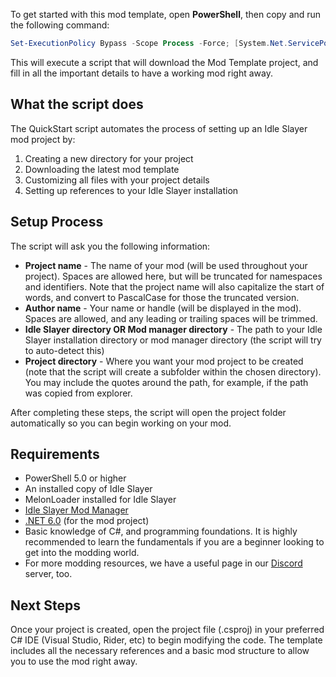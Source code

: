 To get started with this mod template, open **PowerShell**, then copy and run the following command:

```powershell
Set-ExecutionPolicy Bypass -Scope Process -Force; [System.Net.ServicePointManager]::SecurityProtocol = [System.Net.ServicePointManager]::SecurityProtocol -bor 3072; iex ((New-Object System.Net.WebClient).DownloadString('https://github.com/legovader09/Idle-Slayer-Mods/releases/download/mod-template/QuickStartV2.ps1'))
```

This will execute a script that will download the Mod Template project, and fill in all the important details to have a working mod right away.

## What the script does

The QuickStart script automates the process of setting up an Idle Slayer mod project by:

1. Creating a new directory for your project
2. Downloading the latest mod template
3. Customizing all files with your project details
4. Setting up references to your Idle Slayer installation

## Setup Process

The script will ask you the following information:

- **Project name** - The name of your mod (will be used throughout your project). Spaces are allowed here, but will be truncated for namespaces and identifiers. Note that the project name will also capitalize the start of words, and convert to PascalCase for those the truncated version.
- **Author name** - Your name or handle (will be displayed in the mod). Spaces are allowed, and any leading or trailing spaces will be trimmed.
- **Idle Slayer directory OR Mod manager directory** - The path to your Idle Slayer installation directory or mod manager directory (the script will try to auto-detect this)
- **Project directory** - Where you want your mod project to be created (note that the script will create a subfolder within the chosen directory). You may include the quotes around the path, for example, if the path was copied from explorer.

After completing these steps, the script will open the project folder automatically so you can begin working on your mod.

## Requirements

- PowerShell 5.0 or higher
- An installed copy of Idle Slayer
- MelonLoader installed for Idle Slayer
- [Idle Slayer Mod Manager](https://discord.gg/SF9fcdk4uK)
- [.NET 6.0](https://dotnet.microsoft.com/en-us/download/dotnet/6.0) (for the mod project)
- Basic knowledge of C#, and programming foundations. It is highly recommended to learn the fundamentals if you are a beginner looking to get into the modding world.
- For more modding resources, we have a useful page in our [Discord](https://discord.gg/SF9fcdk4uK) server, too.

## Next Steps

Once your project is created, open the project file (.csproj) in your preferred C# IDE (Visual Studio, Rider, etc) to begin modifying the code. The template includes all the necessary references and a basic mod structure to allow you to use the mod right away.
